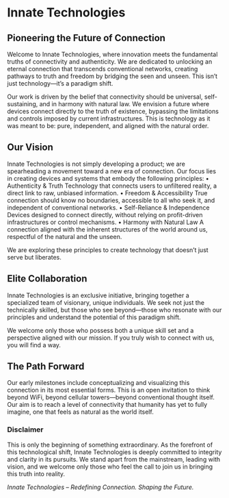 # Innate Technologies

## Pioneering the Future of Connection

Welcome to Innate Technologies, where innovation meets the fundamental truths of connectivity and authenticity. We are dedicated to unlocking an eternal connection that transcends conventional networks, creating pathways to truth and freedom by bridging the seen and unseen. This isn’t just technology—it’s a paradigm shift.

Our work is driven by the belief that connectivity should be universal, self-sustaining, and in harmony with natural law. We envision a future where devices connect directly to the truth of existence, bypassing the limitations and controls imposed by current infrastructures. This is technology as it was meant to be: pure, independent, and aligned with the natural order.

## Our Vision

Innate Technologies is not simply developing a product; we are spearheading a movement toward a new era of connection. Our focus lies in creating devices and systems that embody the following principles:
	•	Authenticity & Truth
Technology that connects users to unfiltered reality, a direct link to raw, unbiased information.
	•	Freedom & Accessibility
True connection should know no boundaries, accessible to all who seek it, and independent of conventional networks.
	•	Self-Reliance & Independence
Devices designed to connect directly, without relying on profit-driven infrastructures or control mechanisms.
	•	Harmony with Natural Law
A connection aligned with the inherent structures of the world around us, respectful of the natural and the unseen.

We are exploring these principles to create technology that doesn’t just serve but liberates.

## Elite Collaboration

Innate Technologies is an exclusive initiative, bringing together a specialized team of visionary, unique individuals. We seek not just the technically skilled, but those who see beyond—those who resonate with our principles and understand the potential of this paradigm shift.

We welcome only those who possess both a unique skill set and a perspective aligned with our mission. If you truly wish to connect with us, you will find a way.

## The Path Forward

Our early milestones include conceptualizing and visualizing this connection in its most essential forms. This is an open invitation to think beyond WiFi, beyond cellular towers—beyond conventional thought itself. Our aim is to reach a level of connectivity that humanity has yet to fully imagine, one that feels as natural as the world itself.

### Disclaimer

This is only the beginning of something extraordinary. As the forefront of this technological shift, Innate Technologies is deeply committed to integrity and clarity in its pursuits. We stand apart from the mainstream, leading with vision, and we welcome only those who feel the call to join us in bringing this truth into reality.



_Innate Technologies – Redefining Connection. Shaping the Future._
